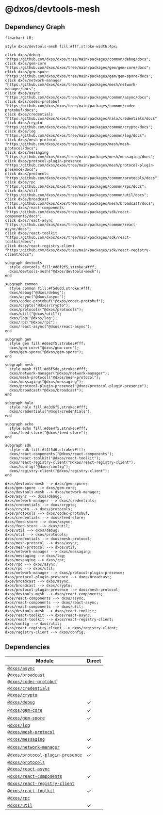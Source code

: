 # @dxos/devtools-mesh



## Dependency Graph

```mermaid
flowchart LR;

style dxos/devtools-mesh fill:#fff,stroke-width:4px;

click dxos/debug "https:/github.com/dxos/dxos/tree/main/packages/common/debug/docs";
click dxos/gem-core "https:/github.com/dxos/dxos/tree/main/packages/gem/gem-core/docs";
click dxos/gem-spore "https:/github.com/dxos/dxos/tree/main/packages/gem/gem-spore/docs";
click dxos/network-manager "https:/github.com/dxos/dxos/tree/main/packages/mesh/network-manager/docs";
click dxos/async "https:/github.com/dxos/dxos/tree/main/packages/common/async/docs";
click dxos/codec-protobuf "https:/github.com/dxos/dxos/tree/main/packages/common/codec-protobuf/docs";
click dxos/credentials "https:/github.com/dxos/dxos/tree/main/packages/halo/credentials/docs";
click dxos/crypto "https:/github.com/dxos/dxos/tree/main/packages/common/crypto/docs";
click dxos/log "https:/github.com/dxos/dxos/tree/main/packages/common/log/docs";
click dxos/mesh-protocol "https:/github.com/dxos/dxos/tree/main/packages/mesh/mesh-protocol/docs";
click dxos/messaging "https:/github.com/dxos/dxos/tree/main/packages/mesh/messaging/docs";
click dxos/protocol-plugin-presence "https:/github.com/dxos/dxos/tree/main/packages/mesh/protocol-plugin-presence/docs";
click dxos/protocols "https:/github.com/dxos/dxos/tree/main/packages/common/protocols/docs";
click dxos/rpc "https:/github.com/dxos/dxos/tree/main/packages/common/rpc/docs";
click dxos/util "https:/github.com/dxos/dxos/tree/main/packages/common/util/docs";
click dxos/broadcast "https:/github.com/dxos/dxos/tree/main/packages/mesh/broadcast/docs";
click dxos/react-components "https:/github.com/dxos/dxos/tree/main/packages/sdk/react-components/docs";
click dxos/react-async "https:/github.com/dxos/dxos/tree/main/packages/common/react-async/docs";
click dxos/react-toolkit "https:/github.com/dxos/dxos/tree/main/packages/sdk/react-toolkit/docs";
click dxos/react-registry-client "https:/github.com/dxos/dxos/tree/main/packages/sdk/react-registry-client/docs";

subgraph devtools
  style devtools fill:#d6f2f5,stroke:#fff;
  dxos/devtools-mesh("@dxos/devtools-mesh");
end

subgraph common
  style common fill:#f5d6dd,stroke:#fff;
  dxos/debug("@dxos/debug");
  dxos/async("@dxos/async");
  dxos/codec-protobuf("@dxos/codec-protobuf");
  dxos/crypto("@dxos/crypto");
  dxos/protocols("@dxos/protocols");
  dxos/util("@dxos/util");
  dxos/log("@dxos/log");
  dxos/rpc("@dxos/rpc");
  dxos/react-async("@dxos/react-async");
end

subgraph gem
  style gem fill:#d6e2f5,stroke:#fff;
  dxos/gem-core("@dxos/gem-core");
  dxos/gem-spore("@dxos/gem-spore");
end

subgraph mesh
  style mesh fill:#d6f5de,stroke:#fff;
  dxos/network-manager("@dxos/network-manager");
  dxos/mesh-protocol("@dxos/mesh-protocol");
  dxos/messaging("@dxos/messaging");
  dxos/protocol-plugin-presence("@dxos/protocol-plugin-presence");
  dxos/broadcast("@dxos/broadcast");
end

subgraph halo
  style halo fill:#e3d6f5,stroke:#fff;
  dxos/credentials("@dxos/credentials");
end

subgraph echo
  style echo fill:#d6e4f5,stroke:#fff;
  dxos/feed-store("@dxos/feed-store");
end

subgraph sdk
  style sdk fill:#f4f5d6,stroke:#fff;
  dxos/react-components("@dxos/react-components");
  dxos/react-toolkit("@dxos/react-toolkit");
  dxos/react-registry-client("@dxos/react-registry-client");
  dxos/config("@dxos/config");
  dxos/registry-client("@dxos/registry-client");
end

dxos/devtools-mesh --> dxos/gem-spore;
dxos/gem-spore --> dxos/gem-core;
dxos/devtools-mesh --> dxos/network-manager;
dxos/async --> dxos/debug;
dxos/network-manager --> dxos/credentials;
dxos/credentials --> dxos/crypto;
dxos/crypto --> dxos/protocols;
dxos/protocols --> dxos/codec-protobuf;
dxos/credentials --> dxos/feed-store;
dxos/feed-store --> dxos/async;
dxos/feed-store --> dxos/util;
dxos/util --> dxos/debug;
dxos/util --> dxos/protocols;
dxos/credentials --> dxos/mesh-protocol;
dxos/mesh-protocol --> dxos/async;
dxos/mesh-protocol --> dxos/util;
dxos/network-manager --> dxos/messaging;
dxos/messaging --> dxos/log;
dxos/messaging --> dxos/rpc;
dxos/rpc --> dxos/async;
dxos/rpc --> dxos/util;
dxos/network-manager --> dxos/protocol-plugin-presence;
dxos/protocol-plugin-presence --> dxos/broadcast;
dxos/broadcast --> dxos/async;
dxos/broadcast --> dxos/crypto;
dxos/protocol-plugin-presence --> dxos/mesh-protocol;
dxos/devtools-mesh --> dxos/react-components;
dxos/react-components --> dxos/async;
dxos/react-components --> dxos/react-async;
dxos/react-components --> dxos/util;
dxos/devtools-mesh --> dxos/react-toolkit;
dxos/react-toolkit --> dxos/react-async;
dxos/react-toolkit --> dxos/react-registry-client;
dxos/config --> dxos/util;
dxos/react-registry-client --> dxos/registry-client;
dxos/registry-client --> dxos/config;
```

## Dependencies

| Module | Direct |
|---|---|
| [`@dxos/async`](../../../common/async/docs/README.md) |  |
| [`@dxos/broadcast`](../../../mesh/broadcast/docs/README.md) |  |
| [`@dxos/codec-protobuf`](../../../common/codec-protobuf/docs/README.md) |  |
| [`@dxos/credentials`](../../../halo/credentials/docs/README.md) |  |
| [`@dxos/crypto`](../../../common/crypto/docs/README.md) |  |
| [`@dxos/debug`](../../../common/debug/docs/README.md) | &check; |
| [`@dxos/gem-core`](../../../gem/gem-core/docs/README.md) | &check; |
| [`@dxos/gem-spore`](../../../gem/gem-spore/docs/README.md) | &check; |
| [`@dxos/log`](../../../common/log/docs/README.md) |  |
| [`@dxos/mesh-protocol`](../../../mesh/mesh-protocol/docs/README.md) |  |
| [`@dxos/messaging`](../../../mesh/messaging/docs/README.md) | &check; |
| [`@dxos/network-manager`](../../../mesh/network-manager/docs/README.md) | &check; |
| [`@dxos/protocol-plugin-presence`](../../../mesh/protocol-plugin-presence/docs/README.md) | &check; |
| [`@dxos/protocols`](../../../common/protocols/docs/README.md) |  |
| [`@dxos/react-async`](../../../common/react-async/docs/README.md) |  |
| [`@dxos/react-components`](../../../sdk/react-components/docs/README.md) | &check; |
| [`@dxos/react-registry-client`](../../../sdk/react-registry-client/docs/README.md) |  |
| [`@dxos/react-toolkit`](../../../sdk/react-toolkit/docs/README.md) | &check; |
| [`@dxos/rpc`](../../../common/rpc/docs/README.md) |  |
| [`@dxos/util`](../../../common/util/docs/README.md) | &check; |
